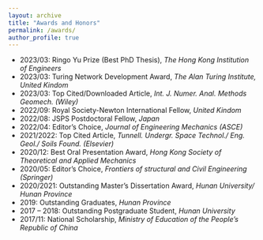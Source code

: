 ```yaml
---
layout: archive
title: "Awards and Honors"
permalink: /awards/
author_profile: true
---
```

- 2023/03: Ringo Yu Prize (Best PhD Thesis), *The Hong Kong Institution of Engineers*
- 2023/03: Turing Network Development Award, *The Alan Turing Institute, United Kindom*
- 2023/03: Top Cited/Downloaded Article, *Int. J. Numer. Anal. Methods Geomech. (Wiley)*
- 2022/09: Royal Society-Newton International Fellow, *United Kindom*
- 2022/08: JSPS Postdoctoral Fellow, *Japan*
- 2022/04: Editor’s Choice, *Journal of Engineering Mechanics (ASCE)*
- 2021/2022: Top Cited Article, *Tunnell. Undergr. Space Technol./ Eng. Geol./ Soils Found. (Elsevier)*
- 2020/12: Best Oral Presentation Award, *Hong Kong Society of Theoretical and Applied Mechanics*
- 2020/05: Editor’s Choice, *Frontiers of structural and Civil Engineering (Springer)*
- 2020/2021: Outstanding Master’s Dissertation Award, *Hunan University/ Hunan Province*
- 2019: Outstanding Graduates, *Hunan Province*
- 2017 – 2018: Outstanding Postgraduate Student, *Hunan University*
- 2017/11: National Scholarship, *Ministry of Education of the People’s Republic of China*
